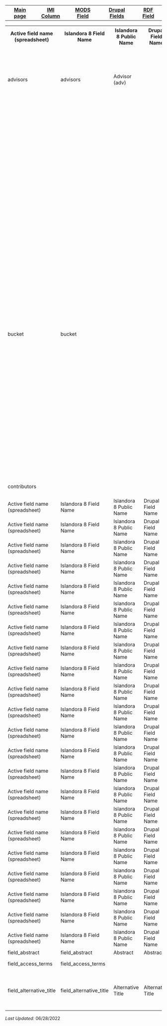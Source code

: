 <!DOCTYPE html>
<html>
<head>

</head>
<body>

<table style="width:100%">
		  <tr>
		    <th><a href="index.md">Main page</a></th>
			<th><a href="IMI.md">IMI Column</a></th>
		    <th><a href="MODS.md">MODS Field</a></th>
			<th><a href="DrupalFields.md">Drupal Fields</a></th>
		    <th><a href="RDF.md">RDF Field</a></th>
		  </tr>
		</table>
<table>
	<tr>
		<th>Active field name (spreadsheet)</th>
		<th>Islandora 8 Field Name</th>
		<th>Islandora 8 Public Name</th>
		<th>Drupal Field Name</th>
		<th>Migration Field Name</th>
		<th>Islandora 7 Field Name</th>
		<th>Islandora 7 Public Name</th>
		<th>BePress Name</th>
		<th>BePress Field Name</th>
		<th>RDA</th>
		<th>MARC</th>
		<th>DACS</th>
		<th>EAD</th>
		<th>MODS</th>
		<th>RDF</th>
		<th>Notes</th>
	 </tr>
	<tr>
		<td></td>
		<td></td>
		<td></td>
		<td></td>
		<td></td>
		<td>abstract_format</td>
		<td></td>
		<td>abstract_format</td>
		<td></td>
		<td></td>
		<td></td>
		<td></td>
		<td></td>
		<td>abstract</td>
		<td></td>
		<td>Deleted</td>
	</tr>
	<tr>
		<td></td>
		<td></td>
		<td></td>
		<td></td>
		<td></td>
		<td>accession_number</td>
		<td></td>
		<td>accession_number</td>
		<td>Accession Number</td>
		<td></td>
		<td></td>
		<td></td>
		<td></td>
		<td>identifier</td>
		<td></td>
		<td>Deleted. See field_source</td>
	</tr>
		<tr>
		    <td>advisors</td>
		    <td>advisors</td>
			<td>Advisor (adv)</td>
		    <td></td>
			<td>advisors</td>
			<td>advisors</td>
			<td>Advisor(s)</td>
			<td>advisor1</td>
			<td>Advisor(s)</td>
			<td>20.1</td>
			<td>700</td>
			<td>12.1</td>
			<td>controlaccess; famname; persname</td>
			<td>name--namePart</td>
			<td>local:adv</td>
		</tr>
		<tr>
		    <td></td>
		    <td></td>
			<td></td>
		    <td></td>
			<td></td>
			<td>attach_additional_files</td>
			<td></td>
			<td>attach_additional_files</td>
			<td>Additional Files</td>
			<td></td>
			<td></td>
			<td></td>
			<td></td>
			<td>location--url</td>
			<td></td>
		</tr>
		<tr>
		    <td></td>
		    <td></td>
			<td></td>
		    <td></td>
			<td></td>
			<td>author1_fname</td>
			<td></td>
			<td></td>
			<td></td>
			<td></td>
			<td></td>
			<td></td>
			<td></td>
			<td>name--namePart</td>
			<td></td>
		</tr>
		<tr>
		    <td></td>
		    <td></td>
			<td></td>
		    <td></td>
			<td></td>
			<td>author1_lname</td>
			<td></td>
			<td></td>
			<td></td>
			<td></td>
			<td></td>
			<td></td>
			<td></td>
			<td>name--namePart</td>
			<td></td>
		</tr>
		<tr>
		    <td></td>
		    <td></td>
			<td></td>
		    <td></td>
			<td></td>
			<td>author1_mname</td>
			<td></td>
			<td></td>
			<td></td>
			<td></td>
			<td></td>
			<td></td>
			<td></td>
			<td>name--namePart</td>
			<td></td>
		</tr>
		<tr>
		    <td></td>
		    <td></td>
			<td></td>
		    <td></td>
			<td></td>
			<td>author1_suffix</td>
			<td></td>
			<td></td>
			<td></td>
			<td></td>
			<td></td>
			<td></td>
			<td></td>
			<td>name--namePart</td>
			<td></td>
		</tr>
		<tr>
		    <td></td>
		    <td></td>
			<td></td>
		    <td></td>
			<td></td>
			<td>author2_fname</td>
			<td></td>
			<td></td>
			<td></td>
			<td></td>
			<td></td>
			<td></td>
			<td></td>
			<td>name--namePart</td>
			<td></td>
		</tr>
		<tr>
		    <td></td>
		    <td></td>
			<td></td>
		    <td></td>
			<td></td>
			<td>author2_lname</td>
			<td></td>
			<td></td>
			<td></td>
			<td></td>
			<td></td>
			<td></td>
			<td></td>
			<td>name--namePart</td>
			<td></td>
		</tr>
		<tr>
		    <td></td>
		    <td></td>
			<td></td>
		    <td></td>
			<td></td>
			<td>author2_mname</td>
			<td></td>
			<td></td>
			<td></td>
			<td></td>
			<td></td>
			<td></td>
			<td></td>
			<td>name--namePart</td>
			<td></td>
		</tr>
		<tr>
		    <td></td>
		    <td></td>
			<td></td>
		    <td></td>
			<td></td>
			<td>author2_suffix</td>
			<td></td>
			<td></td>
			<td></td>
			<td></td>
			<td></td>
			<td></td>
			<td></td>
			<td>name--namePart</td>
			<td></td>
		</tr>
		<tr>
		    <td></td>
		    <td></td>
			<td></td>
		    <td></td>
			<td></td>
			<td>author3_fname</td>
			<td></td>
			<td></td>
			<td></td>
			<td></td>
			<td></td>
			<td></td>
			<td></td>
			<td>name--namePart</td>
			<td></td>
		</tr>
		<tr>
		    <td></td>
		    <td></td>
			<td></td>
		    <td></td>
			<td></td>
			<td>author3_lname</td>
			<td></td>
			<td></td>
			<td></td>
			<td></td>
			<td></td>
			<td></td>
			<td></td>
			<td>name--namePart</td>
			<td></td>
		</tr>
		<tr>
		    <td></td>
		    <td></td>
			<td></td>
		    <td></td>
			<td></td>
			<td>author3_mname</td>
			<td></td>
			<td></td>
			<td></td>
			<td></td>
			<td></td>
			<td></td>
			<td></td>
			<td>name--namePart</td>
			<td></td>
		</tr>
		<tr>
		    <td></td>
		    <td></td>
			<td></td>
		    <td></td>
			<td></td>
			<td>author3_suffix</td>
			<td></td>
			<td></td>
			<td></td>
			<td></td>
			<td></td>
			<td></td>
			<td></td>
			<td>name--namePart</td>
			<td></td>
		</tr>
		<tr>
		    <td></td>
		    <td></td>
			<td></td>
		    <td></td>
			<td></td>
			<td>box</td>
			<td></td>
			<td></td>
			<td></td>
			<td></td>
			<td></td>
			<td></td>
			<td></td>
			<td></td>
			<td></td>
			<td>Deleted</td>
		</tr>
		<tr>
		    <td></td>
		    <td></td>
			<td></td>
		    <td></td>
			<td></td>
			<td>bp_categories</td>
			<td></td>
			<td>bp_categories</td>
			<td>Academic Discipline</td>
			<td></td>
			<td></td>
			<td></td>
			<td></td>
			<td>name--namePart</td>
			<td></td>
			<td>Deleted</td>
		</tr>
		<tr>
		    <td></td>
		    <td></td>
			<td></td>
		    <td></td>
			<td></td>
			<td>broad_creation_date</td>
			<td></td>
			<td>broad_creation_date</td>
			<td>Broad Date</td>
			<td></td>
			<td></td>
			<td></td>
			<td></td>
			<td>originInfo--dateOther</td>
			<td></td>
			<td>Deleted</td>
		</tr>
		<tr>
		    <td></td>
		    <td></td>
			<td></td>
		    <td></td>
			<td></td>
			<td>broad_date</td>
			<td></td>
			<td>broad_date</td>
			<td>Broad Date</td>
			<td></td>
			<td></td>
			<td></td>
			<td></td>
			<td>originInfo--dateOther</td>
			<td></td>
			<td>Deleted</td>
		</tr>
		<tr>
		    <td>bucket</td>
		    <td>bucket</td>
			<td></td>
		    <td></td>
			<td>bucket</td>
			<td>issue</td>
			<td></td>
			<td>issue</td>
			<td>[Unknown]</td>
			<td>2.12</td>
			<td>490; 830</td>
			<td></td>
			<td></td>
			<td>relatedItem--note</td>
			<td></td>
			<td></td>
		</tr>
		<tr>
		    <td></td>
		    <td></td>
			<td></td>
		    <td></td>
			<td></td>
			<td>buy_link</td>
			<td></td>
			<td>buy_link</td>
			<td>Buy Link</td>
			<td></td>
			<td></td>
			<td></td>
			<td></td>
			<td>relatedItem--location--url</td>
			<td></td>
			<td>Deleted</td>
		</tr>
		<tr>
		    <td></td>
		    <td></td>
			<td></td>
		    <td></td>
			<td></td>
			<td>calc_thumbnail_image_url</td>
			<td></td>
			<td>calc_thumbnail_image_url</td>
			<td></td>
			<td></td>
			<td></td>
			<td></td>
			<td></td>
			<td>location--url</td>
			<td></td>
			<td>Deleted</td>
		</tr>
		<tr>
		    <td></td>
		    <td></td>
			<td></td>
		    <td></td>
			<td></td>
			<td>calc_url</td>
			<td></td>
			<td>calc_url</td>
			<td></td>
			<td></td>
			<td></td>
			<td></td>
			<td></td>
			<td>location--url</td>
			<td></td>
			<td>Deleted</td>
		</tr>
		<tr>
		    <td></td>
		    <td></td>
			<td></td>
		    <td></td>
			<td></td>
			<td>campus_location</td>
			<td></td>
			<td>campus_location</td>
			<td>Campus Location</td>
			<td></td>
			<td></td>
			<td></td>
			<td></td>
			<td>location--physicalLocation</td>
			<td></td>
			<td>Deleted. See field_source</td>
		</tr>
		<tr>
		    <td></td>
		    <td></td>
			<td></td>
		    <td></td>
			<td></td>
			<td>catalog_id</td>
			<td></td>
			<td>catalog_id</td>
			<td>Maxey Catalog Number</td>
			<td></td>
			<td></td>
			<td></td>
			<td></td>
			<td>identifier</td>
			<td></td>
			<td>Deleted. See field_source</td>
		</tr>
		<tr>
		    <td></td>
		    <td></td>
			<td></td>
		    <td></td>
			<td></td>
			<td>city</td>
			<td></td>
			<td>City</td>
			<td>City</td>
			<td></td>
			<td></td>
			<td></td>
			<td></td>
			<td>OriginInfo--place--placeTerm</td>
			<td></td>
			<td>Deleted</td>
		</tr>
		<tr>
		    <td></td>
		    <td></td>
			<td></td>
		    <td></td>
			<td></td>
			<td>collection_name</td>
			<td></td>
			<td>collection_name</td>
			<td>Collection Name</td>
			<td></td>
			<td></td>
			<td></td>
			<td></td>
			<td>relatedItem--name--namePart--description</td>
			<td></td>
			<td>Deleted. See field_source</td>
		</tr>
		<tr>
		    <td></td>
		    <td></td>
			<td></td>
		    <td></td>
			<td></td>
			<td>comments</td>
			<td></td>
			<td>comments</td>
			<td>Comments</td>
			<td></td>
			<td></td>
			<td></td>
			<td></td>
			<td>note</td>
			<td></td>
			<td>Deleted. See field_description</td>
		</tr>
		<tr>
		    <td></td>
		    <td></td>
			<td></td>
		    <td></td>
			<td></td>
			<td>conference_track</td>
			<td></td>
			<td>conference_track</td>
			<td></td>
			<td></td>
			<td></td>
			<td></td>
			<td></td>
			<td>[unknown]</td>
			<td></td>
			<td>Deleted</td>
		</tr>
		<tr>
		    <td>contributors</td>
		    <td></td>
			<td></td>
		    <td></td>
			<td>contributors</td>
			<td>contributors</td>
			<td>Contributor(s)</td>
			<td>contributor</td>
			<td>Contributor</td>
			<td>20.2</td>
			<td>700</td>
			<td>12.1</td>
			<td>controlaccess; famname; persname</td>
			<td>name--namePart</td>
			<td>relators:ctb</td>
			<td>See field_linked_agent</td>
		</tr>
		<tr>
		    <td>Active field name (spreadsheet)</td>
		    <td>Islandora 8 Field Name</td>
			<td>Islandora 8 Public Name</td>
		    <td>Drupal Field Name</td>
			<td>Migration Field Name</td>
			<td>Islandora 7 Field Name</td>
			<td>Islandora 7 Public Name</td>
			<td>BePress Name</td>
			<td>BePress Field Name</td>
			<td>RDA</td>
			<td>MARC</td>
			<td>DACS</td>
			<td>EAD</td>
			<td>MODS</td>
			<td>RDF</td>
			<td>Note</td>
		</tr>
		<tr>
		    <td>Active field name (spreadsheet)</td>
		    <td>Islandora 8 Field Name</td>
			<td>Islandora 8 Public Name</td>
		    <td>Drupal Field Name</td>
			<td>Migration Field Name</td>
			<td>Islandora 7 Field Name</td>
			<td>Islandora 7 Public Name</td>
			<td>BePress Name</td>
			<td>BePress Field Name</td>
			<td>RDA</td>
			<td>MARC</td>
			<td>DACS</td>
			<td>EAD</td>
			<td>MODS</td>
			<td>RDF</td>
			<td>Note</td>
		</tr>
		<tr>
		    <td>Active field name (spreadsheet)</td>
		    <td>Islandora 8 Field Name</td>
			<td>Islandora 8 Public Name</td>
		    <td>Drupal Field Name</td>
			<td>Migration Field Name</td>
			<td>Islandora 7 Field Name</td>
			<td>Islandora 7 Public Name</td>
			<td>BePress Name</td>
			<td>BePress Field Name</td>
			<td>RDA</td>
			<td>MARC</td>
			<td>DACS</td>
			<td>EAD</td>
			<td>MODS</td>
			<td>RDF</td>
			<td>Note</td>
		</tr>
		<tr>
		    <td>Active field name (spreadsheet)</td>
		    <td>Islandora 8 Field Name</td>
			<td>Islandora 8 Public Name</td>
		    <td>Drupal Field Name</td>
			<td>Migration Field Name</td>
			<td>Islandora 7 Field Name</td>
			<td>Islandora 7 Public Name</td>
			<td>BePress Name</td>
			<td>BePress Field Name</td>
			<td>RDA</td>
			<td>MARC</td>
			<td>DACS</td>
			<td>EAD</td>
			<td>MODS</td>
			<td>RDF</td>
			<td>Note</td>
		</tr>
		<tr>
		    <td>Active field name (spreadsheet)</td>
		    <td>Islandora 8 Field Name</td>
			<td>Islandora 8 Public Name</td>
		    <td>Drupal Field Name</td>
			<td>Migration Field Name</td>
			<td>Islandora 7 Field Name</td>
			<td>Islandora 7 Public Name</td>
			<td>BePress Name</td>
			<td>BePress Field Name</td>
			<td>RDA</td>
			<td>MARC</td>
			<td>DACS</td>
			<td>EAD</td>
			<td>MODS</td>
			<td>RDF</td>
			<td>Note</td>
		</tr>
		<tr>
		    <td>Active field name (spreadsheet)</td>
		    <td>Islandora 8 Field Name</td>
			<td>Islandora 8 Public Name</td>
		    <td>Drupal Field Name</td>
			<td>Migration Field Name</td>
			<td>Islandora 7 Field Name</td>
			<td>Islandora 7 Public Name</td>
			<td>BePress Name</td>
			<td>BePress Field Name</td>
			<td>RDA</td>
			<td>MARC</td>
			<td>DACS</td>
			<td>EAD</td>
			<td>MODS</td>
			<td>RDF</td>
			<td>Note</td>
		</tr>
		<tr>
		    <td>Active field name (spreadsheet)</td>
		    <td>Islandora 8 Field Name</td>
			<td>Islandora 8 Public Name</td>
		    <td>Drupal Field Name</td>
			<td>Migration Field Name</td>
			<td>Islandora 7 Field Name</td>
			<td>Islandora 7 Public Name</td>
			<td>BePress Name</td>
			<td>BePress Field Name</td>
			<td>RDA</td>
			<td>MARC</td>
			<td>DACS</td>
			<td>EAD</td>
			<td>MODS</td>
			<td>RDF</td>
			<td>Note</td>
		</tr>
		<tr>
		    <td>Active field name (spreadsheet)</td>
		    <td>Islandora 8 Field Name</td>
			<td>Islandora 8 Public Name</td>
		    <td>Drupal Field Name</td>
			<td>Migration Field Name</td>
			<td>Islandora 7 Field Name</td>
			<td>Islandora 7 Public Name</td>
			<td>BePress Name</td>
			<td>BePress Field Name</td>
			<td>RDA</td>
			<td>MARC</td>
			<td>DACS</td>
			<td>EAD</td>
			<td>MODS</td>
			<td>RDF</td>
			<td>Note</td>
		</tr>
		<tr>
		    <td>Active field name (spreadsheet)</td>
		    <td>Islandora 8 Field Name</td>
			<td>Islandora 8 Public Name</td>
		    <td>Drupal Field Name</td>
			<td>Migration Field Name</td>
			<td>Islandora 7 Field Name</td>
			<td>Islandora 7 Public Name</td>
			<td>BePress Name</td>
			<td>BePress Field Name</td>
			<td>RDA</td>
			<td>MARC</td>
			<td>DACS</td>
			<td>EAD</td>
			<td>MODS</td>
			<td>RDF</td>
			<td>Note</td>
		</tr>
		<tr>
		    <td>Active field name (spreadsheet)</td>
		    <td>Islandora 8 Field Name</td>
			<td>Islandora 8 Public Name</td>
		    <td>Drupal Field Name</td>
			<td>Migration Field Name</td>
			<td>Islandora 7 Field Name</td>
			<td>Islandora 7 Public Name</td>
			<td>BePress Name</td>
			<td>BePress Field Name</td>
			<td>RDA</td>
			<td>MARC</td>
			<td>DACS</td>
			<td>EAD</td>
			<td>MODS</td>
			<td>RDF</td>
			<td>Note</td>
		</tr>
		<tr>
		    <td>Active field name (spreadsheet)</td>
		    <td>Islandora 8 Field Name</td>
			<td>Islandora 8 Public Name</td>
		    <td>Drupal Field Name</td>
			<td>Migration Field Name</td>
			<td>Islandora 7 Field Name</td>
			<td>Islandora 7 Public Name</td>
			<td>BePress Name</td>
			<td>BePress Field Name</td>
			<td>RDA</td>
			<td>MARC</td>
			<td>DACS</td>
			<td>EAD</td>
			<td>MODS</td>
			<td>RDF</td>
			<td>Note</td>
		</tr>
		<tr>
		    <td>Active field name (spreadsheet)</td>
		    <td>Islandora 8 Field Name</td>
			<td>Islandora 8 Public Name</td>
		    <td>Drupal Field Name</td>
			<td>Migration Field Name</td>
			<td>Islandora 7 Field Name</td>
			<td>Islandora 7 Public Name</td>
			<td>BePress Name</td>
			<td>BePress Field Name</td>
			<td>RDA</td>
			<td>MARC</td>
			<td>DACS</td>
			<td>EAD</td>
			<td>MODS</td>
			<td>RDF</td>
			<td>Note</td>
		</tr>
			<tr>
		    <td>Active field name (spreadsheet)</td>
		    <td>Islandora 8 Field Name</td>
			<td>Islandora 8 Public Name</td>
		    <td>Drupal Field Name</td>
			<td>Migration Field Name</td>
			<td>Islandora 7 Field Name</td>
			<td>Islandora 7 Public Name</td>
			<td>BePress Name</td>
			<td>BePress Field Name</td>
			<td>RDA</td>
			<td>MARC</td>
			<td>DACS</td>
			<td>EAD</td>
			<td>MODS</td>
			<td>RDF</td>
			<td>Note</td>
		</tr>
			<tr>
		    <td>Active field name (spreadsheet)</td>
		    <td>Islandora 8 Field Name</td>
			<td>Islandora 8 Public Name</td>
		    <td>Drupal Field Name</td>
			<td>Migration Field Name</td>
			<td>Islandora 7 Field Name</td>
			<td>Islandora 7 Public Name</td>
			<td>BePress Name</td>
			<td>BePress Field Name</td>
			<td>RDA</td>
			<td>MARC</td>
			<td>DACS</td>
			<td>EAD</td>
			<td>MODS</td>
			<td>RDF</td>
			<td>Note</td>
		</tr>
			<tr>
		    <td>Active field name (spreadsheet)</td>
		    <td>Islandora 8 Field Name</td>
			<td>Islandora 8 Public Name</td>
		    <td>Drupal Field Name</td>
			<td>Migration Field Name</td>
			<td>Islandora 7 Field Name</td>
			<td>Islandora 7 Public Name</td>
			<td>BePress Name</td>
			<td>BePress Field Name</td>
			<td>RDA</td>
			<td>MARC</td>
			<td>DACS</td>
			<td>EAD</td>
			<td>MODS</td>
			<td>RDF</td>
			<td>Note</td>
		</tr>
			<tr>
		    <td>Active field name (spreadsheet)</td>
		    <td>Islandora 8 Field Name</td>
			<td>Islandora 8 Public Name</td>
		    <td>Drupal Field Name</td>
			<td>Migration Field Name</td>
			<td>Islandora 7 Field Name</td>
			<td>Islandora 7 Public Name</td>
			<td>BePress Name</td>
			<td>BePress Field Name</td>
			<td>RDA</td>
			<td>MARC</td>
			<td>DACS</td>
			<td>EAD</td>
			<td>MODS</td>
			<td>RDF</td>
			<td>Note</td>
		</tr>
			<tr>
		    <td>Active field name (spreadsheet)</td>
		    <td>Islandora 8 Field Name</td>
			<td>Islandora 8 Public Name</td>
		    <td>Drupal Field Name</td>
			<td>Migration Field Name</td>
			<td>Islandora 7 Field Name</td>
			<td>Islandora 7 Public Name</td>
			<td>BePress Name</td>
			<td>BePress Field Name</td>
			<td>RDA</td>
			<td>MARC</td>
			<td>DACS</td>
			<td>EAD</td>
			<td>MODS</td>
			<td>RDF</td>
			<td>Note</td>
		</tr>
			<tr>
		    <td>Active field name (spreadsheet)</td>
		    <td>Islandora 8 Field Name</td>
			<td>Islandora 8 Public Name</td>
		    <td>Drupal Field Name</td>
			<td>Migration Field Name</td>
			<td>Islandora 7 Field Name</td>
			<td>Islandora 7 Public Name</td>
			<td>BePress Name</td>
			<td>BePress Field Name</td>
			<td>RDA</td>
			<td>MARC</td>
			<td>DACS</td>
			<td>EAD</td>
			<td>MODS</td>
			<td>RDF</td>
			<td>Note</td>
		</tr>
			<tr>
		    <td>Active field name (spreadsheet)</td>
		    <td>Islandora 8 Field Name</td>
			<td>Islandora 8 Public Name</td>
		    <td>Drupal Field Name</td>
			<td>Migration Field Name</td>
			<td>Islandora 7 Field Name</td>
			<td>Islandora 7 Public Name</td>
			<td>BePress Name</td>
			<td>BePress Field Name</td>
			<td>RDA</td>
			<td>MARC</td>
			<td>DACS</td>
			<td>EAD</td>
			<td>MODS</td>
			<td>RDF</td>
			<td>Note</td>
		</tr>
			<tr>
		    <td>Active field name (spreadsheet)</td>
		    <td>Islandora 8 Field Name</td>
			<td>Islandora 8 Public Name</td>
		    <td>Drupal Field Name</td>
			<td>Migration Field Name</td>
			<td>Islandora 7 Field Name</td>
			<td>Islandora 7 Public Name</td>
			<td>BePress Name</td>
			<td>BePress Field Name</td>
			<td>RDA</td>
			<td>MARC</td>
			<td>DACS</td>
			<td>EAD</td>
			<td>MODS</td>
			<td>RDF</td>
			<td>Note</td>
		</tr>
			<tr>
		    <td>Active field name (spreadsheet)</td>
		    <td>Islandora 8 Field Name</td>
			<td>Islandora 8 Public Name</td>
		    <td>Drupal Field Name</td>
			<td>Migration Field Name</td>
			<td>Islandora 7 Field Name</td>
			<td>Islandora 7 Public Name</td>
			<td>BePress Name</td>
			<td>BePress Field Name</td>
			<td>RDA</td>
			<td>MARC</td>
			<td>DACS</td>
			<td>EAD</td>
			<td>MODS</td>
			<td>RDF</td>
			<td>Note</td>
		</tr>
			<tr>
		    <td>Active field name (spreadsheet)</td>
		    <td>Islandora 8 Field Name</td>
			<td>Islandora 8 Public Name</td>
		    <td>Drupal Field Name</td>
			<td>Migration Field Name</td>
			<td>Islandora 7 Field Name</td>
			<td>Islandora 7 Public Name</td>
			<td>BePress Name</td>
			<td>BePress Field Name</td>
			<td>RDA</td>
			<td>MARC</td>
			<td>DACS</td>
			<td>EAD</td>
			<td>MODS</td>
			<td>RDF</td>
			<td>Note</td>
		</tr>
	<tr>
		<td>field_abstract</td>
		 <td>field_abstract</td>
		<td>Abstract</td>
		<td>Abstract</td>
		<td>abstract</td>
		<td>abstract</td>
		<td>Abstract</td>
		<td>abstract</td>
		<td>Abstract</td>
		<td>7.10</td>
		<td>520</td>
		<td>3.1</td>
		<td>scopecontent</td>
		<td>abstract</td>
		<td>dcterms:abstract</td>
		<td></td>
	</tr>
	<tr>
		<td>field_access_terms</td>
		<td>field_access_terms</td>
		<td></td>
		<td></td>
		<td></td>
		<td></td>
		<td></td>
		<td></td>
		<td></td>
		<td>3.20</td>
		<td>340. 538</td>
		<td>4.3</td>
		<td>phystech</td>
		<td></td>
		<td></td>
	</tr>
	<tr>
		<td>field_alternative_title</td>
		<td>field_alternative_title</td>
		<td>Alternative Title</td>
		<td>Alternative Title</td>
		<td>nonenglish_title, title_alternative</td>
		<td>nonenglish_title, title_alternative</td>
		<td>Islandora 7 Public Name</td>
		<td>nonenglish_title</td>
		<td>Thesis Title in English (If different from above)</td>
		<td>2.3.3, 2.3.6, 2.3.7, 2.3.8</td>
		<td>246, 247, 242</td>
		<td>2.3</td>
		<td>unititle?</td>
		<td>titleInfo/title</td>
		<td>dcterms:alternative</td>
		<td></td>
	</tr>
</table>
<dl>
	<p><i>Last Updated: </i>06/28/2022</p>
</dl>
</body>
</html>
